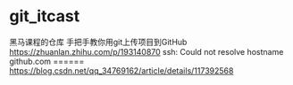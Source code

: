 # git_itcast
黑马课程的仓库
手把手教你用git上传项目到GitHub https://zhuanlan.zhihu.com/p/193140870
ssh: Could not resolve hostname github.com    ====== https://blog.csdn.net/qq_34769162/article/details/117392568
